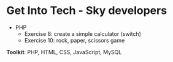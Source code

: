 # Get Into Tech - Sky developers

- PHP
  - Exercise 8: create a simple calculator (switch)
  - Exercise 10: rock, paper, scissors game


**Toolkit**: PHP, HTML, CSS, JavaScript, MySQL

